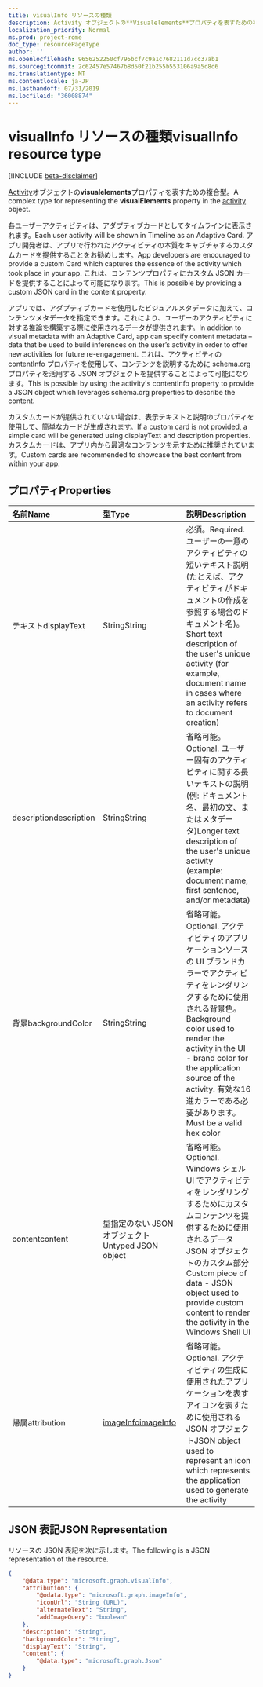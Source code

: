 ```yaml
---
title: visualInfo リソースの種類
description: Activity オブジェクトの**Visualelements**プロパティを表すための複合型。
localization_priority: Normal
ms.prod: project-rome
doc_type: resourcePageType
author: ''
ms.openlocfilehash: 9656252250cf795bcf7c9a1c7682111d7cc37ab1
ms.sourcegitcommit: 2c62457e57467b8d50f21b255b553106a9a5d8d6
ms.translationtype: MT
ms.contentlocale: ja-JP
ms.lasthandoff: 07/31/2019
ms.locfileid: "36008874"
---
```

# <a name="visualinfo-resource-type"></a><span data-ttu-id="745c3-103">visualInfo リソースの種類</span><span class="sxs-lookup"><span data-stu-id="745c3-103">visualInfo resource type</span></span>

[!INCLUDE [beta-disclaimer](../../includes/beta-disclaimer.md)]

<span data-ttu-id="745c3-104">[Activity](../resources/projectrome-activity.md)オブジェクトの**visualelements**プロパティを表すための複合型。</span><span class="sxs-lookup"><span data-stu-id="745c3-104">A complex type for representing the **visualElements** property in the [activity](../resources/projectrome-activity.md) object.</span></span>

<span data-ttu-id="745c3-105">各ユーザーアクティビティは、アダプティブカードとしてタイムラインに表示されます。</span><span class="sxs-lookup"><span data-stu-id="745c3-105">Each user activity will be shown in Timeline as an Adaptive Card.</span></span> <span data-ttu-id="745c3-106">アプリ開発者は、アプリで行われたアクティビティの本質をキャプチャするカスタムカードを提供することをお勧めします。</span><span class="sxs-lookup"><span data-stu-id="745c3-106">App developers are encouraged to provide a custom Card which captures the essence of the activity which took place in your app.</span></span> <span data-ttu-id="745c3-107">これは、コンテンツプロパティにカスタム JSON カードを提供することによって可能になります。</span><span class="sxs-lookup"><span data-stu-id="745c3-107">This is possible by providing a custom JSON card in the content property.</span></span>

<span data-ttu-id="745c3-108">アプリでは、アダプティブカードを使用したビジュアルメタデータに加えて、コンテンツメタデータを指定できます。これにより、ユーザーのアクティビティに対する推論を構築する際に使用されるデータが提供されます。</span><span class="sxs-lookup"><span data-stu-id="745c3-108">In addition to visual metadata with an Adaptive Card, app can specify content metadata – data that be used to build inferences on the user’s activity in order to offer new activities for future re-engagement.</span></span> <span data-ttu-id="745c3-109">これは、アクティビティの contentInfo プロパティを使用して、コンテンツを説明するために schema.org プロパティを活用する JSON オブジェクトを提供することによって可能になります。</span><span class="sxs-lookup"><span data-stu-id="745c3-109">This is possible by using the activity's contentInfo property to provide a JSON object which leverages schema.org properties to describe the content.</span></span>

<span data-ttu-id="745c3-110">カスタムカードが提供されていない場合は、表示テキストと説明のプロパティを使用して、簡単なカードが生成されます。</span><span class="sxs-lookup"><span data-stu-id="745c3-110">If a custom card is not provided, a simple card will be generated using displayText and description properties.</span></span> <span data-ttu-id="745c3-111">カスタムカードは、アプリ内から最適なコンテンツを示すために推奨されています。</span><span class="sxs-lookup"><span data-stu-id="745c3-111">Custom cards are recommended to showcase the best content from within your app.</span></span>

## <a name="properties"></a><span data-ttu-id="745c3-112">プロパティ</span><span class="sxs-lookup"><span data-stu-id="745c3-112">Properties</span></span>

|<span data-ttu-id="745c3-113">名前</span><span class="sxs-lookup"><span data-stu-id="745c3-113">Name</span></span> | <span data-ttu-id="745c3-114">型</span><span class="sxs-lookup"><span data-stu-id="745c3-114">Type</span></span> | <span data-ttu-id="745c3-115">説明</span><span class="sxs-lookup"><span data-stu-id="745c3-115">Description</span></span>|
|:----|:------|:-----------|
|<span data-ttu-id="745c3-116">テキスト</span><span class="sxs-lookup"><span data-stu-id="745c3-116">displayText</span></span> | <span data-ttu-id="745c3-117">String</span><span class="sxs-lookup"><span data-stu-id="745c3-117">String</span></span> | <span data-ttu-id="745c3-118">必須。</span><span class="sxs-lookup"><span data-stu-id="745c3-118">Required.</span></span> <span data-ttu-id="745c3-119">ユーザーの一意のアクティビティの短いテキスト説明 (たとえば、アクティビティがドキュメントの作成を参照する場合のドキュメント名)。</span><span class="sxs-lookup"><span data-stu-id="745c3-119">Short text description of the user's unique activity (for example, document name in cases where an activity refers to document creation)</span></span>|
|<span data-ttu-id="745c3-120">description</span><span class="sxs-lookup"><span data-stu-id="745c3-120">description</span></span> | <span data-ttu-id="745c3-121">String</span><span class="sxs-lookup"><span data-stu-id="745c3-121">String</span></span> | <span data-ttu-id="745c3-122">省略可能。</span><span class="sxs-lookup"><span data-stu-id="745c3-122">Optional.</span></span> <span data-ttu-id="745c3-123">ユーザー固有のアクティビティに関する長いテキストの説明 (例: ドキュメント名、最初の文、またはメタデータ)</span><span class="sxs-lookup"><span data-stu-id="745c3-123">Longer text description of the user's unique activity (example: document name, first sentence, and/or metadata)</span></span>|
|<span data-ttu-id="745c3-124">背景</span><span class="sxs-lookup"><span data-stu-id="745c3-124">backgroundColor</span></span> | <span data-ttu-id="745c3-125">String</span><span class="sxs-lookup"><span data-stu-id="745c3-125">String</span></span> | <span data-ttu-id="745c3-126">省略可能。</span><span class="sxs-lookup"><span data-stu-id="745c3-126">Optional.</span></span> <span data-ttu-id="745c3-127">アクティビティのアプリケーションソースの UI ブランドカラーでアクティビティをレンダリングするために使用される背景色。</span><span class="sxs-lookup"><span data-stu-id="745c3-127">Background color used to render the activity in the UI - brand color for the application source of the activity.</span></span> <span data-ttu-id="745c3-128">有効な16進カラーである必要があります。</span><span class="sxs-lookup"><span data-stu-id="745c3-128">Must be a valid hex color</span></span>|
|<span data-ttu-id="745c3-129">content</span><span class="sxs-lookup"><span data-stu-id="745c3-129">content</span></span> | <span data-ttu-id="745c3-130">型指定のない JSON オブジェクト</span><span class="sxs-lookup"><span data-stu-id="745c3-130">Untyped JSON object</span></span> | <span data-ttu-id="745c3-131">省略可能。</span><span class="sxs-lookup"><span data-stu-id="745c3-131">Optional.</span></span> <span data-ttu-id="745c3-132">Windows シェル UI でアクティビティをレンダリングするためにカスタムコンテンツを提供するために使用されるデータ JSON オブジェクトのカスタム部分</span><span class="sxs-lookup"><span data-stu-id="745c3-132">Custom piece of data - JSON object used to provide custom content to render the activity in the Windows Shell UI</span></span>|
|<span data-ttu-id="745c3-133">帰属</span><span class="sxs-lookup"><span data-stu-id="745c3-133">attribution</span></span> | [<span data-ttu-id="745c3-134">imageInfo</span><span class="sxs-lookup"><span data-stu-id="745c3-134">imageInfo</span></span>](../resources/projectrome-imageinfo.md) | <span data-ttu-id="745c3-135">省略可能。</span><span class="sxs-lookup"><span data-stu-id="745c3-135">Optional.</span></span> <span data-ttu-id="745c3-136">アクティビティの生成に使用されたアプリケーションを表すアイコンを表すために使用される JSON オブジェクト</span><span class="sxs-lookup"><span data-stu-id="745c3-136">JSON object used to represent an icon which represents the application used to generate the activity</span></span>|

## <a name="json-representation"></a><span data-ttu-id="745c3-137">JSON 表記</span><span class="sxs-lookup"><span data-stu-id="745c3-137">JSON Representation</span></span>

<span data-ttu-id="745c3-138">リソースの JSON 表記を次に示します。</span><span class="sxs-lookup"><span data-stu-id="745c3-138">The following is a JSON representation of the resource.</span></span>

<!-- {
  "blockType": "resource",
  "optionalProperties": [
    "attribution",
    "description",
    "backgroundColor",
    "content"
  ],
  "@odata.type": "microsoft.graph.visualInfo"
}-->

```json
{
    "@data.type": "microsoft.graph.visualInfo",
    "attribution": {
        "@odata.type": "microsoft.graph.imageInfo",
        "iconUrl": "String (URL)",
        "alternateText": "String",
        "addImageQuery": "boolean"
    },
    "description": "String",
    "backgroundColor": "String",
    "displayText": "String",
    "content": {
        "@data.type": "microsoft.graph.Json"
    }
}
```

<!-- uuid: 8fcb5dbc-d5aa-4681-8e31-b001d5168d79
2017-06-07 14:57:30 UTC -->
<!--
{
  "type": "#page.annotation",
  "description": "visualinfo resource",
  "keywords": "",
  "section": "documentation",
  "tocPath": "",
  "suppressions": []
}
-->

